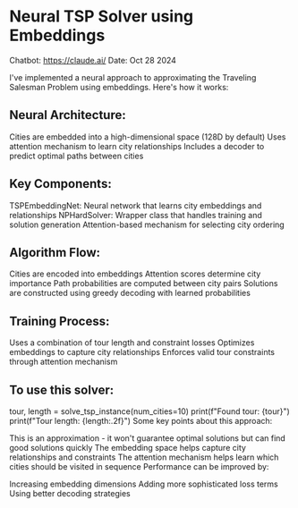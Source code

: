 # Neural TSP Solver using Embeddings
Chatbot: https://claude.ai/
Date: Oct 28 2024

I've implemented a neural approach to approximating the Traveling Salesman Problem using embeddings. Here's how it works:

## Neural Architecture:

Cities are embedded into a high-dimensional space (128D by default)
Uses attention mechanism to learn city relationships
Includes a decoder to predict optimal paths between cities


## Key Components:

TSPEmbeddingNet: Neural network that learns city embeddings and relationships
NPHardSolver: Wrapper class that handles training and solution generation
Attention-based mechanism for selecting city ordering


## Algorithm Flow:

Cities are encoded into embeddings
Attention scores determine city importance
Path probabilities are computed between city pairs
Solutions are constructed using greedy decoding with learned probabilities


## Training Process:

Uses a combination of tour length and constraint losses
Optimizes embeddings to capture city relationships
Enforces valid tour constraints through attention mechanism



## To use this solver:

tour, length = solve_tsp_instance(num_cities=10)
print(f"Found tour: {tour}")
print(f"Tour length: {length:.2f}")
Some key points about this approach:

This is an approximation - it won't guarantee optimal solutions but can find good solutions quickly
The embedding space helps capture city relationships and constraints
The attention mechanism helps learn which cities should be visited in sequence
Performance can be improved by:

Increasing embedding dimensions
Adding more sophisticated loss terms
Using better decoding strategies